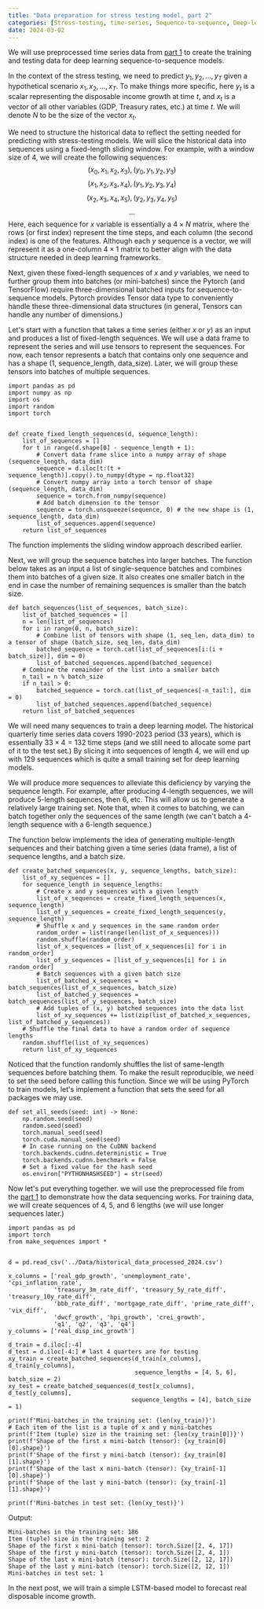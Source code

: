 ```yaml
---
title: "Data preparation for stress testing model, part 2"
categories: [Stress-testing, time-series, Sequence-to-sequence, Deep-learning, PyTorch]
date: 2024-03-02
---
```


We will use preprocessed time series data from <a href="2024-03-01-data-preparation-for-stress-testing-model-part-1.md">part 1</a> to create the training and testing data for deep learning sequence-to-sequence models.

In the context of the stress testing, we need to predict $y_1, y_2, ..., y_T$ given a hypothetical scenario $x_1, x_2, ..., x_T$. To make things more specific, here $y_t$ is a scalar representing the disposable income growth at time $t$, and $x_t$ is a vector of all other variables (GDP, Treasury rates, etc.) at time $t$. We will denote $N$ to be the size of the vector $x_t$.

We need to structure the historical data to reflect the setting needed for predicting with stress-testing models. We will slice the historical data into sequences using a fixed-length sliding window. For example, with a window size of 4, we will create the following sequences:
$$(x_0, x_1, x_2, x_3), (y_0, y_1, y_2, y_3)$$
$$(x_1, x_2, x_3, x_4), (y_1, y_2, y_3, y_4)$$
$$(x_2, x_3, x_4, x_5), (y_2, y_3, y_4, y_5)$$
$$...$$
Here, each sequence for $x$ variable is essentially a $4\times N$ matrix, where the rows (or first index) represent the time steps, and each column (the second index) is one of the features. Although each $y$ sequence is a vector, we will represent it as a one-column $4\times 1$ matrix to better align with the data structure needed in deep learning frameworks.

Next, given these fixed-length sequences of $x$ and $y$ variables, we need to further group them into batches (or mini-batches) since the Pytorch (and TensorFlow) require three-dimensional batched inputs for sequence-to-sequence models. Pytorch provides Tensor data type to conveniently handle these three-dimensional data structures (in general, Tensors can handle any number of dimensions.)

Let's start with a function that takes a time series (either $x$ or $y$) as an input and produces a list of fixed-length sequences. We will use a data frame to represent the series and will use tensors to represent the sequences. For now, each tensor represents a batch that contains only one sequence and has a shape (1, sequence_length, data_size). Later, we will group these tensors into batches of multiple sequences.

```Python3
import pandas as pd
import numpy as np
import os
import random
import torch


def create_fixed_length_sequences(d, sequence_length):
    list_of_sequences = []
    for t in range(d.shape[0] - sequence_length + 1):
        # Convert data frame slice into a numpy array of shape (sequence_length, data_dim)
        sequence = d.iloc[t:(t + sequence_length)].copy().to_numpy(dtype = np.float32)
        # Convert numpy array into a torch tensor of shape (sequence_length, data_dim)
        sequence = torch.from_numpy(sequence) 
        # Add batch dimension to the tensor
        sequence = torch.unsqueeze(sequence, 0) # the new shape is (1, sequence_length, data_dim)
        list_of_sequences.append(sequence)
    return list_of_sequences
```
The function implements the sliding window approach described earlier.

Next, we will group the sequence batches into larger batches. The function below takes as an input a list of single-sequence batches and combines them into batches of a given size. It also creates one smaller batch in the end in case the number of remaining sequences is smaller than the batch size.

```Python3
def batch_sequences(list_of_sequences, batch_size):
    list_of_batched_sequences = []
    n = len(list_of_sequences)
    for i in range(0, n, batch_size):
        # Combine list of tensors with shape (1, seq_len, data_dim) to a tensor of shape (batch_size, seq_len, data_dim)
        batched_sequence = torch.cat(list_of_sequences[i:(i + batch_size)], dim = 0)
        list_of_batched_sequences.append(batched_sequence)
    # Combine the remainder of the list into a smaller batch
    n_tail = n % batch_size
    if n_tail > 0:
        batched_sequence = torch.cat(list_of_sequences[-n_tail:], dim = 0)
        list_of_batched_sequences.append(batched_sequence)
    return list_of_batched_sequences
```
We will need many sequences to train a deep learning model. The historical quarterly time series data covers 1990-2023 period (33 years), which is essentially $33 \times 4 = 132$ time steps (and we still need to allocate some part of it to the test set.) By slicing it into sequences of length 4, we will end up with 129 sequences which is quite a small training set for deep learning models.

We will produce more sequences to alleviate this deficiency by varying the sequence length. For example, after producing 4-length sequences, we will produce 5-length sequences, then 6, etc. This will allow us to generate a relatively large training set. Note that, when it comes to batching, we can batch together only the sequences of the same length (we can't batch a 4-length sequence with a 6-length sequence.)

The function below implements the idea of generating multiple-length sequences and their batching given a time series (data frame), a list of sequence lengths, and a batch size.

```Python3
def create_batched_sequences(x, y, sequence_lengths, batch_size):
    list_of_xy_sequences = []
    for sequence_length in sequence_lengths:
        # Create x and y sequences with a given length
        list_of_x_sequences = create_fixed_length_sequences(x, sequence_length)
        list_of_y_sequences = create_fixed_length_sequences(y, sequence_length)
        # Shuffle x and y sequences in the same random order
        random_order = list(range(len(list_of_x_sequences)))
        random.shuffle(random_order)
        list_of_x_sequences = [list_of_x_sequences[i] for i in random_order]
        list_of_y_sequences = [list_of_y_sequences[i] for i in random_order]
        # Batch sequences with a given batch size
        list_of_batched_x_sequences = batch_sequences(list_of_x_sequences, batch_size)
        list_of_batched_y_sequences = batch_sequences(list_of_y_sequences, batch_size)
        # Add tuples of (x, y) batched sequences into the data list
        list_of_xy_sequences += list(zip(list_of_batched_x_sequences, list_of_batched_y_sequences))
    # Shuffle the final data to have a random order of sequence lengths
    random.shuffle(list_of_xy_sequences)
    return list_of_xy_sequences
```

Noticed that the function randomly shuffles the list of same-length sequences before batching them. To make the result reproducible, we need to set the seed before calling this function. Since we will be using PyTorch to train models, let's implement a function that sets the seed for all packages we may use.

```Python3
def set_all_seeds(seed: int) -> None:
    np.random.seed(seed)
    random.seed(seed)
    torch.manual_seed(seed)
    torch.cuda.manual_seed(seed)
    # In case running on the CuDNN backend
    torch.backends.cudnn.deterministic = True
    torch.backends.cudnn.benchmark = False
    # Set a fixed value for the hash seed
    os.environ["PYTHONHASHSEED"] = str(seed)
```

Now let's put everything together. we will use the preprocessed file from the <a href="2024-03-01-data-preparation-for-stress-testing-model-part-1.md">part 1</a> to demonstrate how the data sequencing works. For training data, we will create sequences of 4, 5, and 6 lengths (we will use longer sequences later.)

```Python3
import pandas as pd
import torch
from make_sequences import *


d = pd.read_csv('../Data/historical_data_processed_2024.csv')

x_columns = ['real_gdp_growth', 'unemployment_rate', 'cpi_inflation_rate',
             'treasury_3m_rate_diff', 'treasury_5y_rate_diff', 'treasury_10y_rate_diff',
             'bbb_rate_diff', 'mortgage_rate_diff', 'prime_rate_diff', 'vix_diff',
             'dwcf_growth', 'hpi_growth', 'crei_growth',
             'q1', 'q2', 'q3', 'q4']
y_columns = ['real_disp_inc_growth']

d_train = d.iloc[:-4]
d_test = d.iloc[-4:] # last 4 quarters are for testing
xy_train = create_batched_sequences(d_train[x_columns], d_train[y_columns],
                                    sequence_lengths = [4, 5, 6], batch_size = 2)
xy_test = create_batched_sequences(d_test[x_columns], d_test[y_columns],
                                   sequence_lengths = [4], batch_size = 1)

print(f'Mini-batches in the training set: {len(xy_train)}')
# Each item of the list is a tuple of x and y mini-batches
print(f'Item (tuple) size in the training set: {len(xy_train[0])}')
print(f'Shape of the first x mini-batch (tensor): {xy_train[0][0].shape}')
print(f'Shape of the first y mini-batch (tensor): {xy_train[0][1].shape}')
print(f'Shape of the last x mini-batch (tensor): {xy_train[-1][0].shape}')
print(f'Shape of the last y mini-batch (tensor): {xy_train[-1][1].shape}')

print(f'Mini-batches in test set: {len(xy_test)}')
```

Output:

```
Mini-batches in the training set: 186
Item (tuple) size in the training set: 2
Shape of the first x mini-batch (tensor): torch.Size([2, 4, 17])
Shape of the first y mini-batch (tensor): torch.Size([2, 4, 1])
Shape of the last x mini-batch (tensor): torch.Size([2, 12, 17])
Shape of the last y mini-batch (tensor): torch.Size([2, 12, 1])
Mini-batches in test set: 1
```

In the next post, we will train a simple LSTM-based model to forecast real disposable income growth.
